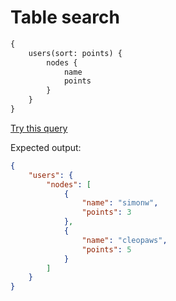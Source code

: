 # Table search

```graphql
{
    users(sort: points) {
        nodes {
            name
            points
        }
    }
}
```
[Try this query](https://datasette-graphql-demo.datasette.io/graphql/fixtures?query=%0A%7B%0A%20%20%20%20users%28sort%3A%20points%29%20%7B%0A%20%20%20%20%20%20%20%20nodes%20%7B%0A%20%20%20%20%20%20%20%20%20%20%20%20name%0A%20%20%20%20%20%20%20%20%20%20%20%20points%0A%20%20%20%20%20%20%20%20%7D%0A%20%20%20%20%7D%0A%7D%0A)

Expected output:

```json
{
    "users": {
        "nodes": [
            {
                "name": "simonw",
                "points": 3
            },
            {
                "name": "cleopaws",
                "points": 5
            }
        ]
    }
}
```
